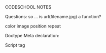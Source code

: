CODESCHOOL NOTES

Questions: 
so … is url(filename.jpg) a function? 

color image position repeat

Doctype 
Meta declaration: <meta charset=“UTF-8”>

Script tag 
<script src=“file.js”...  (no type)>

Link tag also doesn’t need type

i b em strong - no longer style declarations. 
HTML5: i “alternate voice or mood” 
b: “stylistically offset” 
em: “stress emphasis” 
strong: “strong importance” 

Elements: 
section element represents a generic document or application section. 
Difference with div: groups together thematically related content. “Is all of the content related?” —> section

Document outline: Article, aside, nav, section
Within a section, can redefine headers. 

Header: can be multiple. Defined by content rather than position. Can have a header for any given section. 

Footer: similar to header. Content-based. 

Aside: “tangentially related” e.g. a sidebar. 

Nav intended “for major navigation”

Article is another type of section — self-contained related content
good for syndicated contact

Main either directly relates to or expands upon the central topic of the page. Main must be external and cannot be more than one per page

Fig/figcaptre If removed from the doc, won’t affect the meaning. Caption or legend for figure = figcaption. 
<figure> 
	<img src =…> 
	<figcapture></figcapture>
</figure> 

<time daetime=“YYYY-MM-DD”>September 16, 2013</time>


‘Semantic” is a goal of HTML5 updates 

New inputs: search
<input type = “search” /> 
="email"
=“date”
=“tel’
=“number”
=“range” - slider, imprecise number
=“month”
=“week”
=“time”
=“datetime-local” (local = no time zone association) 
=“color” (color picker) 
=“datalist”
id = “browser”….
option = …

placehoder 
autofocus - just add to the input
required - just add to the input
pattern - attribute accepts a JS regular expression to check against. 

.box {
border-top-right-radius: XXpx
border-radius: XXpx
border-radius: top right bottom left
border-radius can also take percentages: 50% = oval/circle 


box shadow: 1px 2px 2px #000
: <inset [default absent]> <offset-x> <offset-y> <blur-radius> <spread-radius> <blur-radius [can omit, but need to set to 0 if spread radius >0]> <spead-radius> <color>
can use comma to 
.box {
	box-shadow: …, 
	…
}
text-shadow works similarly, no spread-radius
box-sizing property: allows you to set how much of the box model the width: property applies to. border-box, content-box, padding-box

background: 
	url(bg1.png) top left no-repeat, 
	url(bg2png) bottom right no-repeat;
color: rgba(0, 0, 0, 0.75);
(also hsla)
linear-gradient:(<angle>, to <side-or-corner>, <color-stops>)
: to top -> 0deg
to bottom -> 180deg
to left-> 90
to right -> 270
bg: linear-gradient(to bottom, red, yellow)
bg: radial-gradient(<shape circle or elipsis> <size> at position, <color-stop>)
closest-side
closest-corner
farthest-side
farthest-corner

there is no skew, only skewX and skewY
transform: skewX(<ax>) 

element {
	transition: background-color 0.2s ease-in-out;
}
element:hover {
	background-color: blue; 
}
transition: <property> <duration> <timing-function> <delay>
ease, ease-in, ease-in-out, linear, cubic-bezier, step-start, step-end, steps()

transition-property: bg-color;
transition-duracion: 
transition-timing-function: 
“all” keyword (as property) applies transition to all in element

@font-face http://stackoverflow.com/questions/2436749/how-to-add-multiple-font-files-for-the-same-font

JAVASCRIPT ROAD TRIP 2
console.log(“String to print”)

while(contition){
…
}

for (*start with this*; *loop if expression=true*; perform code}

for ( var trainNumber = 1; trainNumber <= trainsOperational; trainNumber++) {
…
}
if (contition) {

} else {
code 
}

